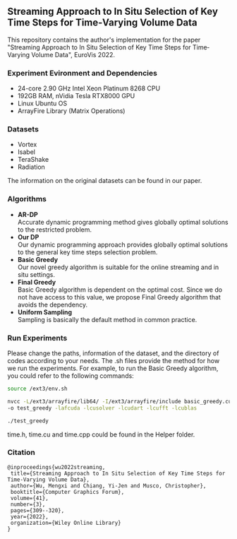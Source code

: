## Streaming Approach to In Situ Selection of Key Time Steps for Time‐Varying Volume Data

This repository contains the author's implementation for the paper "Streaming Approach to In Situ Selection of Key Time Steps for Time‐Varying Volume Data", EuroVis 2022.

### Experiment Evironment and Dependencies
- 24-core 2.90 GHz Intel Xeon Platinum 8268 CPU
- 192GB RAM, nVidia Tesla RTX8000 GPU
- Linux Ubuntu OS
- ArrayFire Library (Matrix Operations)

### Datasets
- Vortex
- Isabel 
- TeraShake
- Radiation

The information on the original datasets can be found in our paper.

### Algorithms
- <strong> AR-DP </strong> <br />
  Accurate dynamic programming method gives globally optimal solutions to the restricted problem.
- <strong> Our DP </strong> <br />
  Our dynamic programming approach provides globally optimal solutions to the general key time steps selection problem.
- <strong> Basic Greedy </strong> <br />
  Our novel greedy algorithm is suitable for the online streaming and in situ settings.
- <strong> Final Greedy </strong> <br />
  Basic Greedy algorithm is dependent on the optimal cost. Since we do not have access to this value, we propose Final Greedy algorithm that avoids the dependency.
- <strong> Uniform Sampling </strong> <br />
  Sampling is basically the default method in common practice.

### Run Experiments
Please change the paths, information of the dataset, and the directory of codes according to your needs. The .sh files provide the method for how we run the experiments. For example, to run the Basic Greedy algorithm, you could refer to the following commands:
```bash
source /ext3/env.sh

nvcc -L/ext3/arrayfire/lib64/ -I/ext3/arrayfire/include basic_greedy.cu timer.cu \
-o test_greedy -lafcuda -lcusolver -lcudart -lcufft -lcublas

./test_greedy
```
time.h, time.cu and time.cpp could be found in the Helper folder.

 ### Citation
 ```
@inproceedings{wu2022streaming,
  title={Streaming Approach to In Situ Selection of Key Time Steps for Time-Varying Volume Data},
  author={Wu, Mengxi and Chiang, Yi-Jen and Musco, Christopher},
  booktitle={Computer Graphics Forum},
  volume={41},
  number={3},
  pages={309--320},
  year={2022},
  organization={Wiley Online Library}
}
```
